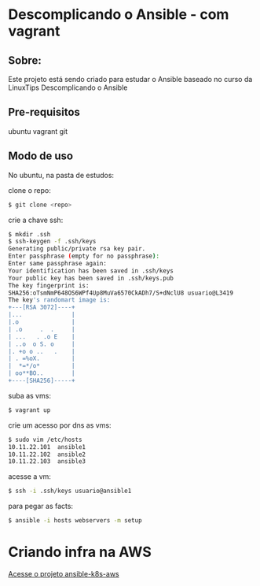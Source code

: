 # Descomplicando o Ansible - com vagrant

## Sobre:

Este projeto está sendo criado para estudar o Ansible baseado no curso da LinuxTips Descomplicando o Ansible

## Pre-requisitos

ubuntu
vagrant
git

## Modo de uso

No ubuntu, na pasta de estudos:

clone o repo:
```bash
$ git clone <repo>
```

crie a chave ssh:
```bash
$ mkdir .ssh
$ ssh-keygen -f .ssh/keys
Generating public/private rsa key pair.
Enter passphrase (empty for no passphrase): 
Enter same passphrase again: 
Your identification has been saved in .ssh/keys
Your public key has been saved in .ssh/keys.pub
The key fingerprint is:
SHA256:oTsmNmP648OS6WPf4Up8MuVa6570CkADh7/S+dNclU8 usuario@L3419
The key's randomart image is:
+---[RSA 3072]----+
|...              |
|.o               |
| .o     .  .     |
| ...   . .o E    |
| ..o  o S. o     |
|. +o o ..   .    |
| . =%oX.         |
|  *=*/o*         |
| oo**BO..        |
+----[SHA256]-----+
```

suba as vms:
```bash
$ vagrant up
```

crie um acesso por dns as vms:
```bash
$ sudo vim /etc/hosts
10.11.22.101  ansible1
10.11.22.102  ansible2
10.11.22.103  ansible3

```

acesse a vm:
```bash
$ ssh -i .ssh/keys usuario@ansible1
```


para pegar as facts:
```bash
$ ansible -i hosts webservers -m setup
```

# Criando infra na AWS

[Acesse o projeto ansible-k8s-aws](./projeto_k8s_cluster/)
